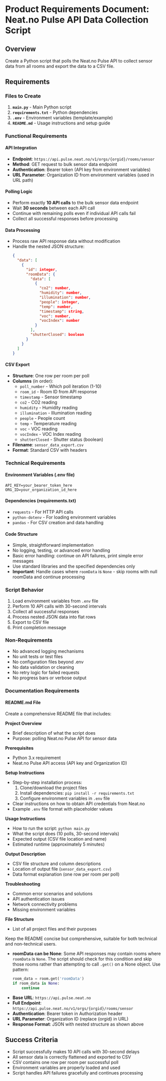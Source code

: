 # Product Requirements Document: Neat.no Pulse API Data Collection Script

## Overview
Create a Python script that polls the Neat.no Pulse API to collect sensor data from all rooms and export the data to a CSV file.

## Requirements

### Files to Create
1. **`main.py`** - Main Python script
2. **`requirements.txt`** - Python dependencies
3. **`.env`** - Environment variables (template/example)
4. **`README.md`** - Usage instructions and setup guide

### Functional Requirements

#### API Integration
- **Endpoint**: `https://api.pulse.neat.no/v1/orgs/{orgid}/rooms/sensor`
- **Method**: GET request to bulk sensor data endpoint
- **Authentication**: Bearer token (API key from environment variables)
- **URL Parameter**: Organization ID from environment variables (used in URL path)

#### Polling Logic
- Perform exactly **10 API calls** to the bulk sensor data endpoint
- Wait **30 seconds** between each API call
- Continue with remaining polls even if individual API calls fail
- Collect all successful responses before processing

#### Data Processing
- Process raw API response data without modification
- Handle the nested JSON structure:
  ```json
  {
    "data": [
      {
        "id": integer,
        "roomData": {
          "data": [
            {
              "co2": number,
              "humidity": number,
              "illumination": number,
              "people": integer,
              "temp": number,
              "timestamp": string,
              "voc": number,
              "vocIndex": number
            }
          ],
          "shutterClosed": boolean
        }
      }
    ]
  }
  ```

#### CSV Export
- **Structure**: One row per room per poll
- **Columns** (in order):
  - `poll_number` - Which poll iteration (1-10)
  - `room_id` - Room ID from API response
  - `timestamp` - Sensor timestamp
  - `co2` - CO2 reading
  - `humidity` - Humidity reading
  - `illumination` - Illumination reading
  - `people` - People count
  - `temp` - Temperature reading
  - `voc` - VOC reading
  - `vocIndex` - VOC Index reading
  - `shutterClosed` - Shutter status (boolean)
- **Filename**: `sensor_data_export.csv`
- **Format**: Standard CSV with headers

### Technical Requirements

#### Environment Variables (.env file)
```
API_KEY=your_bearer_token_here
ORG_ID=your_organization_id_here
```

#### Dependencies (requirements.txt)
- `requests` - For HTTP API calls
- `python-dotenv` - For loading environment variables
- `pandas` - For CSV creation and data handling

#### Code Structure
- Simple, straightforward implementation
- No logging, testing, or advanced error handling
- Basic error handling: continue on API failures, print simple error messages
- Use standard libraries and the specified dependencies only
- **Important**: Handle cases where `roomData` is `None` - skip rooms with null roomData and continue processing

### Script Behavior
1. Load environment variables from `.env` file
2. Perform 10 API calls with 30-second intervals
3. Collect all successful responses
4. Process nested JSON data into flat rows
5. Export to CSV file
6. Print completion message

### Non-Requirements
- No advanced logging mechanisms
- No unit tests or test files
- No configuration files beyond .env
- No data validation or cleaning
- No retry logic for failed requests
- No progress bars or verbose output

### Documentation Requirements

#### README.md File
Create a comprehensive README file that includes:

**Project Overview**
- Brief description of what the script does
- Purpose: polling Neat.no Pulse API for sensor data

**Prerequisites** 
- Python 3.x requirement
- Neat.no Pulse API access (API key and Organization ID)

**Setup Instructions**
- Step-by-step installation process:
  1. Clone/download the project files
  2. Install dependencies: `pip install -r requirements.txt`
  3. Configure environment variables in `.env` file
- Clear instructions on how to obtain API credentials from Neat.no
- Example `.env` file format with placeholder values

**Usage Instructions**
- How to run the script: `python main.py`
- What the script does (10 polls, 30-second intervals)
- Expected output (CSV file location and name)
- Estimated runtime (approximately 5 minutes)

**Output Description**
- CSV file structure and column descriptions
- Location of output file (`sensor_data_export.csv`)
- Data format explanation (one row per room per poll)

**Troubleshooting**
- Common error scenarios and solutions
- API authentication issues
- Network connectivity problems
- Missing environment variables

**File Structure**
- List of all project files and their purposes

Keep the README concise but comprehensive, suitable for both technical and non-technical users.
- **roomData can be None**: Some API responses may contain rooms where `roomData` is `None`. The script should check for this condition and skip those rooms rather than attempting to call `.get()` on a None object. Use pattern:
  ```python
  room_data = room.get('roomData')
  if room_data is None:
      continue
  ```
- **Base URL**: `https://api.pulse.neat.no`
- **Full Endpoint**: `https://api.pulse.neat.no/v1/orgs/{orgid}/rooms/sensor`
- **Authentication**: Bearer token in Authorization header
- **URL Parameter**: Organization ID (replace {orgid} in URL)
- **Response Format**: JSON with nested structure as shown above

## Success Criteria
- Script successfully makes 10 API calls with 30-second delays
- All sensor data is correctly flattened and exported to CSV
- CSV contains one row per room per successful poll
- Environment variables are properly loaded and used
- Script handles API failures gracefully and continues processing